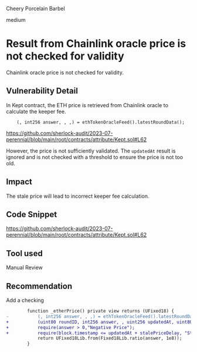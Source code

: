 Cheery Porcelain Barbel

medium

# Result from Chainlink oracle price is not checked for validity

Chainlink oracle price is not checked for validity.

## Vulnerability Detail

In Kept contract, the ETH price is retrieved from Chainlink oracle to calculate the keeper fee.

        (, int256 answer, , ,) = ethTokenOracleFeed().latestRoundData();

https://github.com/sherlock-audit/2023-07-perennial/blob/main/root/contracts/attribute/Kept.sol#L62

However, the price is not sufficiently validated. The `updatedAt` result is ignored and is not checked with a threshold to ensure the price is not too old.

## Impact

The stale price will lead to incorrect keeper fee calculation.

## Code Snippet

https://github.com/sherlock-audit/2023-07-perennial/blob/main/root/contracts/attribute/Kept.sol#L62

## Tool used

Manual Review

## Recommendation

Add a checking

```diff
        function _etherPrice() private view returns (UFixed18) {
-           (, int256 answer, , ,) = ethTokenOracleFeed().latestRoundData();
+           (uint80 roundID, int256 answer, , uint256 updatedAt, uint80 answeredInRound) = ethTokenOracleFeed().latestRoundData();
+           require(answer > 0,"Negative Price");
+           require(block.timestamp <= updatedAt + stalePriceDelay, "Stale price");
            return UFixed18Lib.from(Fixed18Lib.ratio(answer, 1e8)); 
        }
```